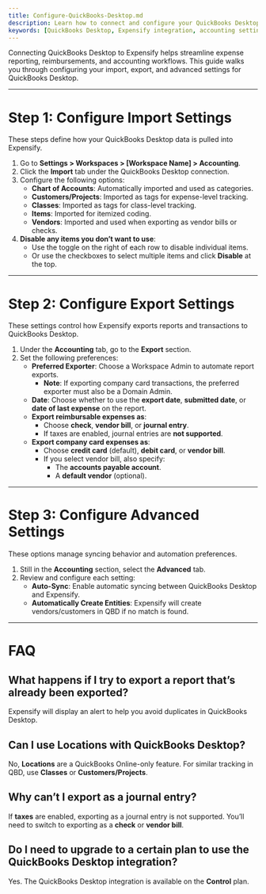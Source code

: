 ```yaml
---
title: Configure-QuickBooks-Desktop.md
description: Learn how to connect and configure your QuickBooks Desktop integration with Expensify to manage imports, exports, and advanced accounting settings.
keywords: [QuickBooks Desktop, Expensify integration, accounting settings, import settings, export settings, QBD, configure QuickBooks Desktop]
---
```


Connecting QuickBooks Desktop to Expensify helps streamline expense reporting, reimbursements, and accounting workflows. This guide walks you through configuring your import, export, and advanced settings for QuickBooks Desktop.

---

# Step 1: Configure Import Settings

These steps define how your QuickBooks Desktop data is pulled into Expensify.

1. Go to **Settings > Workspaces > [Workspace Name] > Accounting**.
2. Click the **Import** tab under the QuickBooks Desktop connection.
3. Configure the following options:
   - **Chart of Accounts**: Automatically imported and used as categories.
   - **Customers/Projects**: Imported as tags for expense-level tracking.
   - **Classes**: Imported as tags for class-level tracking.
   - **Items**: Imported for itemized coding.
   - **Vendors**: Imported and used when exporting as vendor bills or checks.
4. **Disable any items you don’t want to use**:
   - Use the toggle on the right of each row to disable individual items.
   - Or use the checkboxes to select multiple items and click **Disable** at the top.

---

# Step 2: Configure Export Settings

These settings control how Expensify exports reports and transactions to QuickBooks Desktop.

1. Under the **Accounting** tab, go to the **Export** section.
2. Set the following preferences:
   - **Preferred Exporter**: Choose a Workspace Admin to automate report exports.
     - **Note**: If exporting company card transactions, the preferred exporter must also be a Domain Admin.
   - **Date**: Choose whether to use the **export date**, **submitted date**, or **date of last expense** on the report.
   - **Export reimbursable expenses as**:
     - Choose **check**, **vendor bill**, or **journal entry**.
     - If taxes are enabled, journal entries are **not supported**.
   - **Export company card expenses as**:
     - Choose **credit card** (default), **debit card**, or **vendor bill**.
     - If you select vendor bill, also specify:
       - The **accounts payable account**.
       - A **default vendor** (optional).

---

# Step 3: Configure Advanced Settings

These options manage syncing behavior and automation preferences.

1. Still in the **Accounting** section, select the **Advanced** tab.
2. Review and configure each setting:
   - **Auto-Sync**: Enable automatic syncing between QuickBooks Desktop and Expensify.
   - **Automatically Create Entities**: Expensify will create vendors/customers in QBD if no match is found.

---

# FAQ

## What happens if I try to export a report that’s already been exported?

Expensify will display an alert to help you avoid duplicates in QuickBooks Desktop.

## Can I use Locations with QuickBooks Desktop?

No, **Locations** are a QuickBooks Online-only feature. For similar tracking in QBD, use **Classes** or **Customers/Projects**.

## Why can’t I export as a journal entry?

If **taxes** are enabled, exporting as a journal entry is not supported. You’ll need to switch to exporting as a **check** or **vendor bill**.

## Do I need to upgrade to a certain plan to use the QuickBooks Desktop integration?

Yes. The QuickBooks Desktop integration is available on the **Control** plan.

</div>
